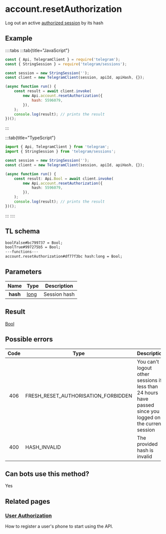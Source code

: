 # account.resetAuthorization

Log out an active [authorized session](https://core.telegram.org/api/auth) by its hash

## Example

::::tabs
:::tab{title="JavaScript"}

```js
const { Api, TelegramClient } = require('telegram');
const { StringSession } = require('telegram/sessions');

const session = new StringSession('');
const client = new TelegramClient(session, apiId, apiHash, {});

(async function run() {
    const result = await client.invoke(
        new Api.account.resetAuthorization({
            hash: 5596079,
        }),
    );
    console.log(result); // prints the result
})();
```

:::

:::tab{title="TypeScript"}

```ts
import { Api, TelegramClient } from 'telegram';
import { StringSession } from 'telegram/sessions';

const session = new StringSession('');
const client = new TelegramClient(session, apiId, apiHash, {});

(async function run() {
    const result: Api.Bool = await client.invoke(
        new Api.account.resetAuthorization({
            hash: 5596079,
        }),
    );
    console.log(result); // prints the result
})();
```

:::
::::

## TL schema

```txt
boolFalse#bc799737 = Bool;
boolTrue#997275b5 = Bool;
---functions---
account.resetAuthorization#df77f3bc hash:long = Bool;
```

## Parameters

|   Name   | Type                                        | Description  |
| :------: | ------------------------------------------- | ------------ |
| **hash** | [long](https://core.telegram.org/type/long) | Session hash |

## Result

[Bool](https://core.telegram.org/type/Bool)

## Possible errors

| Code | Type                                | Description                                                                                               |
| :--: | ----------------------------------- | --------------------------------------------------------------------------------------------------------- |
| 406  | FRESH_RESET_AUTHORISATION_FORBIDDEN | You can't logout other sessions if less than 24 hours have passed since you logged on the current session |
| 400  | HASH_INVALID                        | The provided hash is invalid                                                                              |

## Can bots use this method?

Yes

## Related pages

### [User Authorization](https://core.telegram.org/api/auth)

How to register a user's phone to start using the API.
